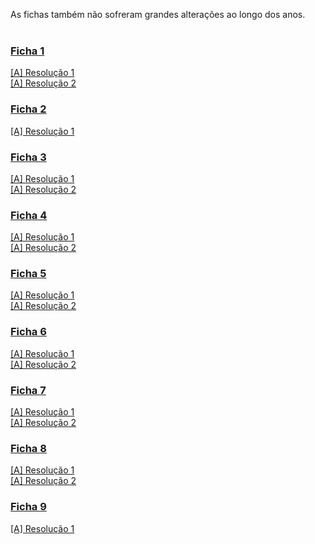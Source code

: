 As fichas também não sofreram grandes alterações ao longo dos anos.
<br><br>
### [Ficha 1](ficha1.pdf)
[[A] Resolução 1](f1_res1.hs)
<br>[[A] Resolução 2](f1_res2.hs)
### [Ficha 2](ficha2.pdf)
[[A] Resolução 1](f2_res1.hs)
### [Ficha 3](ficha3.pdf)
[[A] Resolução 1](f3_res2.hs)
<br>[[A] Resolução 2](f1_res2.hs)
### [Ficha 4](ficha4.pdf)
[[A] Resolução 1](f4_res2.hs)
<br>[[A] Resolução 2](f4_res2.hs)
### [Ficha 5](ficha5.pdf)
[[A] Resolução 1](f5_res2.hs)
<br>[[A] Resolução 2](f5_res2.hs)
### [Ficha 6](ficha6.pdf)
[[A] Resolução 1](f6_res2.hs)
<br>[[A] Resolução 2](f6_res2.hs)
### [Ficha 7](ficha7.pdf)
[[A] Resolução 1](f7_res2.hs)
<br>[[A] Resolução 2](f1_res7.hs)
### [Ficha 8](ficha8.pdf)
[[A] Resolução 1](f8_res2.hs)
<br>[[A] Resolução 2](f8_res2.hs)
### [Ficha 9](ficha9.pdf)
[[A] Resolução 1](f9_res1.hs)
